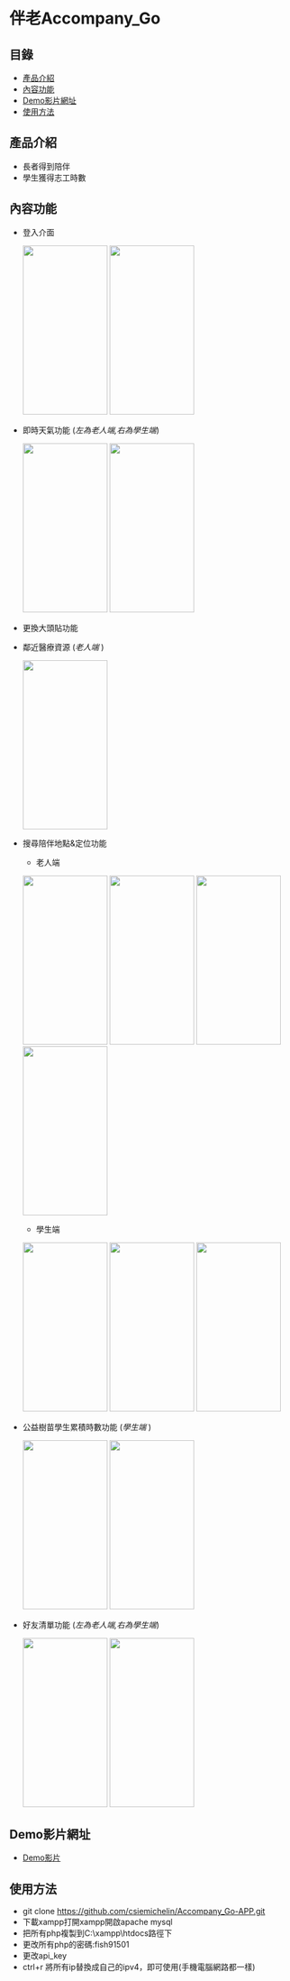 # 伴老Accompany_Go
## 目錄
 - [產品介紹](#產品介紹)
 - [內容功能](#內容功能)
 - [Demo影片網址](#Demo影片網址)
 - [使用方法](#使用方法)
## 產品介紹
* 長者得到陪伴 
* 學生獲得志工時數 

## 內容功能
* 登入介面 

    <img src="https://i.imgur.com/P7Ze0QK.png" width="150" height="300">  <img src="https://i.imgur.com/vlnOsnV.png" width="150" height="300">
* 即時天氣功能 (*左為老人端,右為學生端*)

    <img src="https://i.imgur.com/4O6Zvwp.png" width="150" height="300">  <img src="https://i.imgur.com/eDeJMYa.png" width="150" height="300">

* 更換大頭貼功能
* 鄰近醫療資源 (*老人端* )
    
    <img src="https://i.imgur.com/tV4ERPr.png" width="150" height="300">

* 搜尋陪伴地點&定位功能 
    * 老人端
    
    <img src="https://i.imgur.com/7W0DzCu.png" width="150" height="300"> <img src="https://i.imgur.com/ASaglmA.png" width="150" height="300"> <img src="https://i.imgur.com/giSRh2t.png" width="150" height="300"> <img src="https://i.imgur.com/E7zHRCQ.png" width="150" height="300">

    * 學生端
    
    <img src="https://i.imgur.com/E5WZoHh.png" width="150" height="300"> <img src="https://i.imgur.com/2daV8Mv.png" width="150" height="300"> <img src="https://i.imgur.com/E0YsGRh.png" width="150" height="300">

* 公益樹苗學生累積時數功能 (*學生端* )

    <img src="https://i.imgur.com/Kh8Dgcs.png" width="150" height="300"> <img src="https://i.imgur.com/UTQP19I.png" width="150" height="300"> 

* 好友清單功能 (*左為老人端,右為學生端*)
    
    <img src="https://i.imgur.com/dWB7fNH.png" width="150" height="300"> <img src="https://i.imgur.com/yp86rLP.png" width="150" height="300">

## Demo影片網址
* [Demo影片](https://www.youtube.com/watch?v=uAuA11ex7Hs&feature=youtu.be)
## 使用方法
* git clone https://github.com/csiemichelin/Accompany_Go-APP.git   
* 下載xampp打開xampp開啟apache mysql
* 把所有php複製到C:\xampp\htdocs路徑下
* 更改所有php的密碼:fish91501
* 更改api_key
* ctrl+r 將所有ip替換成自己的ipv4，即可使用(手機電腦網路都一樣)

